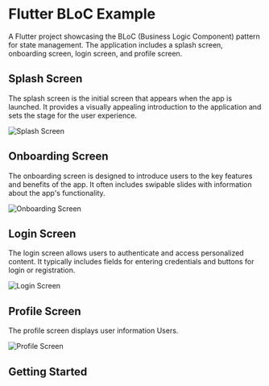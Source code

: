 # Flutter BLoC Example

A Flutter project showcasing the BLoC (Business Logic Component) pattern for state management. The application includes a splash screen, onboarding screen, login screen, and profile screen.

## Splash Screen

The splash screen is the initial screen that appears when the app is launched. It provides a visually appealing introduction to the application and sets the stage for the user experience.

![Splash Screen](assets/screenshots/splash.png)

## Onboarding Screen

The onboarding screen is designed to introduce users to the key features and benefits of the app. It often includes swipable slides with information about the app's functionality.

![Onboarding Screen](assets/screenshots/onboard.png)

## Login Screen

The login screen allows users to authenticate and access personalized content. It typically includes fields for entering credentials and buttons for login or registration.

![Login Screen](assets/screenshots/login.png)

## Profile Screen

The profile screen displays user information Users.

![Profile Screen](assets/screenshots/profile.png)

## Getting Started